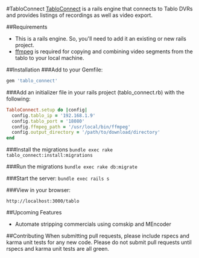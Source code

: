 #TabloConnect
[TabloConnect](http://tridnguyen.github.io/tablo_connect/) is a rails engine that connects to Tablo DVRs and provides listings of recordings as well as video export.

##Requirements
* This is a rails engine.  So, you'll need to add it an existing or new rails project.
* [ffmpeg](https://www.ffmpeg.org/) is required for copying and combining video segments from the tablo to your local machine.

##Installation
###Add to your Gemfile:

```ruby
gem 'tablo_connect'
```

###Add an initializer file in your rails project (tablo_connect.rb) with the following:

```ruby
TabloConnect.setup do |config|
  config.tablo_ip = '192.168.1.9'
  config.tablo_port = '18080'
  config.ffmpeg_path = '/usr/local/bin/ffmpeg'
  config.output_directory = '/path/to/download/directory'
end
```

###Install the migrations
```bundle exec rake tablo_connect:install:migrations```

###Run the migrations
```bundle exec rake db:migrate```

###Start the server:
```bundle exec rails s```

###View in your browser:

```
http://localhost:3000/tablo
```

##Upcoming Features
* Automate stripping commercials using comskip and MEncoder

##Contributing
When submitting pull requests, please include rspecs and karma unit tests for any new code.  Please do not submit pull requests
until rspecs and karma unit tests are all green.
